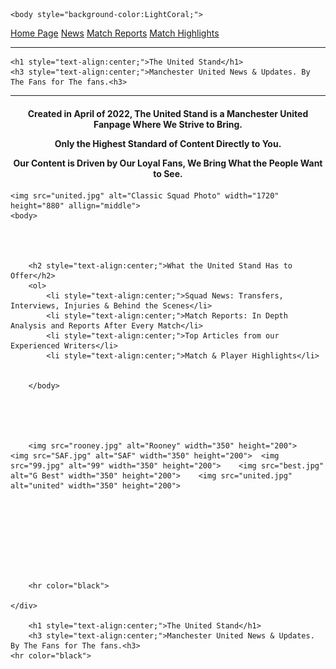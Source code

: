 <!DOCTYPE html>
<html>
            <meta charset="UTF-8">
            <meta name="viewport" content="width=device-width, initial -scale=1">


    <body style="background-color:LightCoral;">



            

<div class="topnav">
  
  <a href="file:///C:/Users/s00196499/Desktop/Joes%20Wesbsite/indext.html">Home Page</a>
  <a href="file:///C:/Users/s00196499/Desktop/Joes%20Wesbsite/News.html">News</a>
  <a href="file:///C:/Users/s00196499/Desktop/Joes%20Wesbsite/Match%20Reports.html">Match Reports</a>
  <a href="file:///C:/Users/s00196499/Desktop/Joes%20Wesbsite/Match%20Highlights.html">Match Highlights</a>



  



<hr color="black">

</div>

    <h1 style="text-align:center;">The United Stand</h1>
    <h3 style="text-align:center;">Manchester United News & Updates. By The Fans for The fans.<h3>
<hr color="black"> 

<body>
    <h4>
        <p style=text-align:center>Created in April of 2022, The United Stand is a Manchester United Fanpage Where We Strive to Bring.</p>
        <p style=text-align:center> Only the Highest Standard of Content Directly to You.</p>
        <p style= text-align:center> Our Content is Driven by Our Loyal Fans, We Bring What the People Want to See.</p>     
    </h4>

    
          




    <img src="united.jpg" alt="Classic Squad Photo" width="1720" height="880" allign="middle">
    <body>




        <h2 style="text-align:center;">What the United Stand Has to Offer</h2>
        <ol>
            <li style="text-align:center;">Squad News: Transfers, Interviews, Injuries & Behind the Scenes</li>
            <li style="text-align:center;">Match Reports: In Depth Analysis and Reports After Every Match</li>
            <li style="text-align:center;">Top Articles from our Experienced Writers</li>
            <li style="text-align:center;">Match & Player Highlights</li>


        </body>


        

    
        <img src="rooney.jpg" alt="Rooney" width="350" height="200">   <img src="SAF.jpg" alt="SAF" width="350" height="200">  <img src="99.jpg" alt="99" width="350" height="200">    <img src="best.jpg" alt="G Best" width="350" height="200">    <img src="united.jpg" alt="united" width="350" height="200">









        <hr color="black">

    </div>
    
        <h1 style="text-align:center;">The United Stand</h1>
        <h3 style="text-align:center;">Manchester United News & Updates. By The Fans for The fans.<h3>
    <hr color="black"> 
 


</html>

